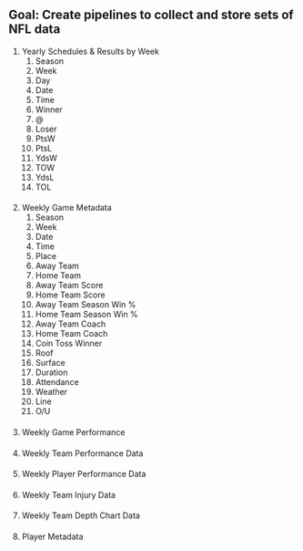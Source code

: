 ## Goal: Create pipelines to collect and store sets of NFL data
1) Yearly Schedules & Results by Week
   1) Season
   2) Week
   3) Day
   4) Date
   5) Time
   6) Winner
   7) @
   8) Loser
   9) PtsW
   10) PtsL
   11) YdsW
   12) TOW
   13) YdsL
   14) TOL
####
2) Weekly Game Metadata
   1) Season
   2) Week
   3) Date
   4) Time
   5) Place
   6) Away Team
   7) Home Team
   8) Away Team Score
   9) Home Team Score
   10) Away Team Season Win %
   11) Home Team Season Win %
   12) Away Team Coach
   13) Home Team Coach
   14) Coin Toss Winner
   15) Roof
   16) Surface
   17) Duration
   18) Attendance
   19) Weather
   20) Line
   21) O/U
####
3) Weekly Game Performance
####
4) Weekly Team Performance Data
####
5) Weekly Player Performance Data
####
6) Weekly Team Injury Data
####
7) Weekly Team Depth Chart Data
####
8) Player Metadata